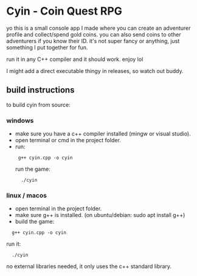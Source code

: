# Cyin - Coin Quest RPG

yo this is a small console app I made where you can create an adventurer profile and collect/spend gold coins. you can also send coins to other adventurers if you know their ID. it's not super fancy or anything, just something I put together for fun.

run it in any C++ compiler and it should work. enjoy lol

I might add a direct executable thingy in releases, so watch out buddy.


## build instructions

to build cyin from source:

### windows
- make sure you have a c++ compiler installed (mingw or visual studio).
- open terminal or cmd in the project folder.
- run:
  ```
   g++ cyin.cpp -o cyin
  ```
  run the game:
  ```
    ./cyin
  ```
### linux / macos
  - open terminal in the project folder.
  - make sure g++ is installed. (on ubuntu/debian: sudo apt install g++)
  - build the game:
  ```
    g++ cyin.cpp -o cyin
  ```
  run it:
  ```
    ./cyin
  ```
no external libraries needed, it only uses the c++ standard library.
